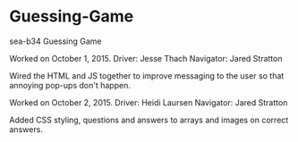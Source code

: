 # Guessing-Game
sea-b34 Guessing Game

Worked on October 1, 2015.
Driver: Jesse Thach
Navigator: Jared Stratton

Wired the HTML and JS together to improve messaging to the user so that annoying pop-ups don't happen.

Worked on October 2, 2015.
Driver: Heidi Laursen
Navigator: Jared Stratton

Added CSS styling, questions and answers to arrays and images on correct answers.

